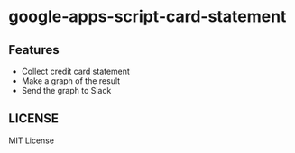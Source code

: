# google-apps-script-card-statement
## Features
- Collect credit card statement
- Make a graph of the result
- Send the graph to Slack

## LICENSE
MIT License
